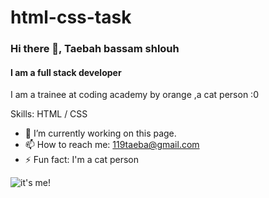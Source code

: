 # html-css-task
### Hi there 👋, Taebah bassam shlouh
#### I am a full stack developer
I am a trainee at coding academy by orange ,a cat person :0

Skills:  HTML / CSS

- 🔭 I’m currently working on this page. 
- 📫 How to reach me: 119taeba@gmail.com 
- ⚡ Fun fact: I'm a cat person 

![it's me!](new2.jpg)


